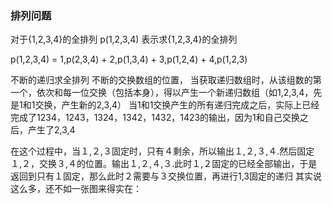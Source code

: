 ### 排列问题

对于{1,2,3,4}的全排列 p(1,2,3,4) 表示求{1,2,3,4}的全排列

p(1,2,3,4) = 1,p(2,3,4)  + 2,p(1,3,4) + 3,p(1,2,4) + 4,p(1,2,3)

不断的递归求全排列
不断的交换数组的位置，
当获取递归数组时，从该组数的第一个，依次和每一位交换（包括本身），得以产生一个新递归数组（如1,2,3,4，先是1和1交换，产生新的2,3,4）
当1和1交换产生的所有递归完成之后，实际上已经完成了1234，1243，1324，1342，1432，1423的输出，因为1和自己交换之后，产生了2,3,4

在这个过程中，当１,２,３固定时，只有４剩余，所以输出１,２,３,４.然后固定１,２，交换３,４的位置。输出１,２,４,３.此时１,２固定的已经全部输出，于是返回到只有１固定，那么此时２需要与３交换位置，再进行1,3固定的递归
其实说这么多，还不如一张图来得实在：